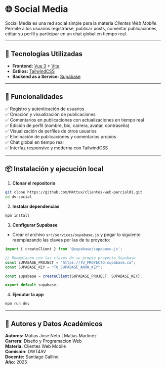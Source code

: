 # 🌐 Social Media

Social Media es una red social simple para la materia *Clientes Web Mobile*. Permite a los usuarios registrarse, publicar posts, comentar publicaciones, editar su perfil y participar en un chat global en tiempo real.

---

## 🚀 Tecnologías Utilizadas

- **Frontend:** [Vue 3](https://vuejs.org/) + [Vite](https://vitejs.dev/)
- **Estilos:** [TailwindCSS](https://tailwindcss.com/)
- **Backend as a Service:** [Supabase](https://supabase.com/)

---

## 🧩 Funcionalidades

✅ Registro y autenticación de usuarios  
✅ Creación y visualización de publicaciones  
✅ Comentarios en publicaciones con actualizaciones en tiempo real  
✅ Edición de perfil (nombre, bio, carrera, avatar, contraseña)  
✅ Visualización de perfiles de otros usuarios  
✅ Eliminación de publicaciones y comentarios propios  
✅ Chat global en tiempo real  
✅ Interfaz responsive y moderna con TailwindCSS  

---

## 📦 Instalación y ejecución local

1. **Clonar el repositorio**
```bash
git clone https://github.com/M4ttux/clientes-web-parcial01.git
cd dv-social
```

2. **Instalar dependencias**
```bash
npm install
```

3. **Configurar Supabase**
- Crear el archivo `src/services/supabase.js` y pegar lo siguiente reemplazando las claves por las de tu proyecto:
```js
import { createClient } from '@supabase/supabase-js';

// Reemplacen con las claves de su propio proyecto Supabase
const SUPABASE_PROJECT = "https://TU_PROYECTO.supabase.co";
const SUPABASE_KEY = "TU_SUPABASE_ANON_KEY";

const supabase = createClient(SUPABASE_PROJECT, SUPABASE_KEY);

export default supabase;
```

4. **Ejecutar la app**
```bash
npm run dev
```

---

## 📄 Autores y Datos Académicos

**Autores:** Matias Jose Neto | Matias Martinez  
**Carrera:** Diseño y Programacion Web  
**Materia:** Clientes Web Mobile  
**Comisión:** DWT4AV  
**Docente:** Santiago Gallino  
**Año:** 2025  